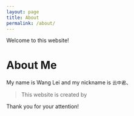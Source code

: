 ```yaml
---
layout: page
title: About
permalink: /about/
---
```


Welcome to this website!

# About Me

My name is Wang Lei and my nickname is `云中君`、

> This website is created by 









Thank you for your attention!